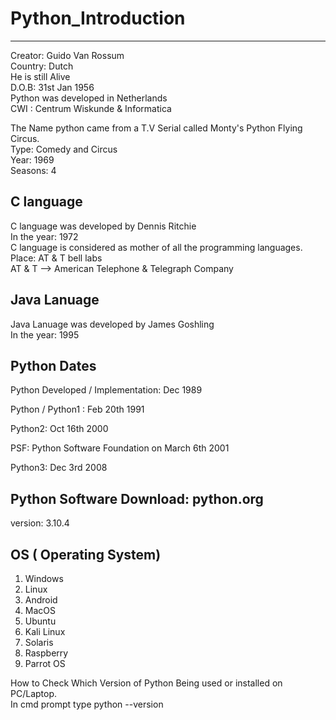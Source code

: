 # Python_Introduction<br>
------------------------------------------------------------------------

Creator: Guido Van Rossum<br>
Country: Dutch<br>
He is still Alive<br>
D.O.B: 31st Jan 1956<br>
Python was developed in Netherlands<br>
CWI : Centrum Wiskunde & Informatica<br>


The Name python came from a T.V Serial called Monty's Python Flying Circus.<br>
Type: Comedy and Circus<br>
Year: 1969<br>
Seasons: 4<br>

C language<br>
------------------------------------------------------------------------
C language was developed by Dennis Ritchie<br>
In the year: 1972<br>
C language is considered as mother of all the programming languages.<br>
Place: AT & T bell labs<br>
AT & T --> American Telephone & Telegraph Company<br>

Java Lanuage<br>
-------------------------------------------------------------------
Java Lanuage was developed by James Goshling<br>
In the year: 1995<br>


Python Dates<br>
-------------------------------------------------------------------
Python Developed / Implementation: Dec 1989<br>

Python / Python1 : Feb 20th 1991<br>

Python2: Oct 16th 2000<br>

PSF: Python Software Foundation on March 6th 2001<br>

Python3: Dec 3rd 2008<br>

Python Software Download: python.org<br>
-------------------------------------------------------------------------
version: 3.10.4<br>




OS ( Operating System)<br>
-------------------------------------------------------------------------

1) Windows<br>
2) Linux<br>
3) Android<br>
4) MacOS<br>
5) Ubuntu<br>
6) Kali Linux<br>
7) Solaris<br>
8) Raspberry<br>
9) Parrot OS<br>

How to Check Which Version of Python Being used or installed on PC/Laptop.<br>
In cmd prompt type    python --version<br>
